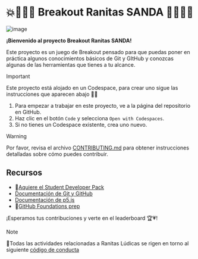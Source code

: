 <!-- filepath: /workspaces/SANDA-Pre-GameJam/README.md -->

# 💥🔴💨🐸    Breakout Ranitas SANDA  👾💥🔴💨

![image](https://github.com/user-attachments/assets/6586e1bb-b981-4745-af82-a22dd4241fe0)


**¡Bienvenido al proyecto Breakout Ranitas SANDA!**

Este proyecto es un juego de Breakout pensado para que puedas poner en práctica algunos conocimientos básicos de Git y GItHub y conozcas algunas de las herramientas que tienes a tu alcance.



> [!IMPORTANT]
> Este proyecto está alojado en un Codespace, para crear uno sigue las instrucciones que aparecen abajo 🔽🔽

1. Para empezar a trabajar en este proyecto, ve a la página del repositorio en GitHub.
2. Haz clic en el botón `Code` y selecciona `Open with Codespaces`.
3. Si no tienes un Codespace existente, crea uno nuevo.

> [!WARNING]
> Por favor, revisa el archivo [CONTRIBUTING.md](CONTRIBUTING.md) para obtener instrucciones detalladas sobre cómo puedes contribuir.

## Recursos

- 🎒[Aquiere el Student Developer Pack](https://education.github.com/discount_requests/application?utm_source=2024-11-22-GITHUBFORGAMEDEVS🎲)
- [Documentación de Git y GitHub](https://docs.github.com/en/get-started)
- [Documentación de p5.js](https://p5js.org/reference/)
- 🏅[GitHub Foundations prep](https://education.github.com/experiences/foundations_certificate)

¡Esperamos tus contribuciones y verte en el leaderboard 🏆💗!

> [!NOTE]
> 🚨Todas las actividades relacionadas a Ranitas Lúdicas se rigen en torno al siguiente [código de conducta](https://github.com/Ranitas-Ludicas/.github?tab=coc-ov-file)
